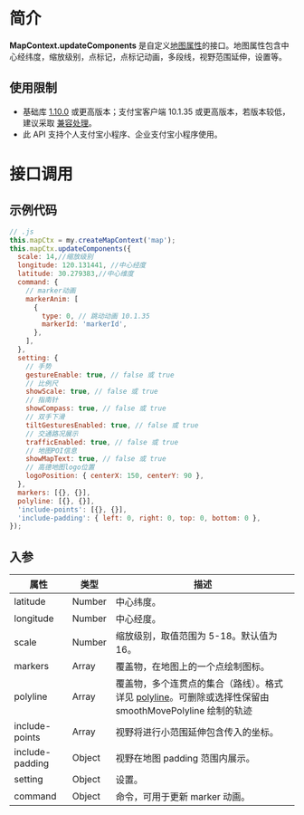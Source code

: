 # 简介

**MapContext.updateComponents** 是自定义[地图属性](https://opendocs.alipay.com/mini/component/map#)的接口。地图属性包含中心经纬度，缩放级别，点标记，点标记动画，多段线，视野范围延伸，设置等。

## 使用限制

- 基础库 [1.10.0](https://opendocs.alipay.com/mini/framework/lib) 或更高版本；支付宝客户端 10.1.35 或更高版本，若版本较低，建议采取 [兼容处理](/mini/framework/compatibility)。
- 此 API 支持个人支付宝小程序、企业支付宝小程序使用。

# 接口调用

## 示例代码

```javascript
// .js
this.mapCtx = my.createMapContext('map');
this.mapCtx.updateComponents({
  scale: 14,//缩放级别
  longitude: 120.131441, //中心经度
  latitude: 30.279383,//中心维度
  command: {
    // marker动画
    markerAnim: [
      {
        type: 0, // 跳动动画 10.1.35
        markerId: 'markerId',
      },
    ],
  },
  setting: {
    // 手势
    gestureEnable: true, // false 或 true
    // 比例尺
    showScale: true, // false 或 true
    // 指南针
    showCompass: true, // false 或 true
    // 双手下滑
    tiltGesturesEnabled: true, // false 或 true
    // 交通路况展示
    trafficEnabled: true, // false 或 true
    // 地图POI信息
    showMapText: true, // false 或 true
    // 高德地图logo位置
    logoPosition: { centerX: 150, centerY: 90 },
  },
  markers: [{}, {}],
  polyline: [{}, {}],
  'include-points': [{}, {}],
  'include-padding': { left: 0, right: 0, top: 0, bottom: 0 },
});
```

## 入参

| **属性**        | **类型** | **描述**                                 |
| --------------- | -------- | ---------------------------------------- |
| latitude        | Number   | 中心纬度。                               |
| longitude       | Number   | 中心经度。                               |
| scale           | Number   | 缩放级别，取值范围为 5-18。默认值为 16。 |
| markers         | Array    | 覆盖物，在地图上的一个点绘制图标。       |
| polyline        | Array    | 覆盖物，多个连贯点的集合（路线）。格式详见 [polyline](https://opendocs.alipay.com/mini/component/map#polyline)。可删除或选择性保留由 smoothMovePolyline 绘制的轨迹 |
| include-points  | Array    | 视野将进行小范围延伸包含传入的坐标。     |
| include-padding | Object   | 视野在地图 padding 范围内展示。          |
| setting         | Object   | 设置。                                   |
| command         | Object   | 命令，可用于更新 marker 动画。           |
